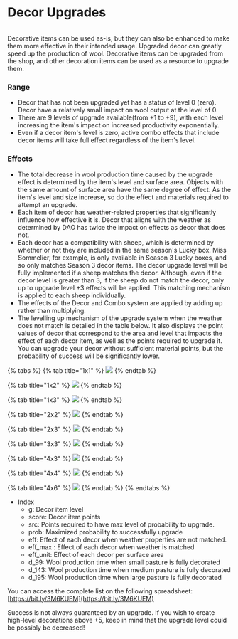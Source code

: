 # Decor Upgrades

<figure><img src="../../../.gitbook/assets/IMG_0580.jpg" alt=""><figcaption></figcaption></figure>

Decorative items can be used as-is, but they can also be enhanced to make them more effective in their intended usage. Upgraded decor can greatly speed up the production of wool. Decorative items can be upgraded from the shop, and other decoration items can be used as a resource to upgrade them.

### Range

* Decor that has not been upgraded yet has a status of level 0 (zero). Decor have a relatively small impact on wool output at the level of 0.
* There are 9 levels of upgrade available(from +1 to +9), with each level increasing the item's impact on increased productivity exponentially.
* Even if a decor item's level is zero, active combo effects that include decor items will take full effect regardless of the item's level.

### Effects

* The total decrease in wool production time caused by the upgrade effect is determined by the item's level and surface area. Objects with the same amount of surface area have the same degree of effect. As the item's level and size increase, so do the effect and materials required to attempt an upgrade.
* Each item of decor has weather-related properties that significantly influence how effective it is. Decor that aligns with the weather as determined by DAO has twice the impact on effects as decor that does not.
* Each decor has a compatibility with sheep, which is determined by whether or not they are included in the same season's Lucky box. Miss Sommelier, for example, is only available in Season 3 Lucky boxes, and so only matches Season 3 decor items. The decor upgrade level will be fully implemented if a sheep matches the decor. Although, even if the decor level is greater than 3, if the sheep do not match the decor, only up to upgrade level +3 effects will be applied. This matching mechanism is applied to each sheep individually.
* The effects of the Decor and Combo system are applied by adding up rather than multiplying.
* The levelling up mechanism of the upgrade system when the weather does not match is detailed in the table below. It also displays the point values of decor that correspond to the area and level that impacts the effect of each decor item, as well as the points required to upgrade it. You can upgrade your decor without sufficient material points, but the probability of success will be significantly lower.

{% tabs %}
{% tab title="1x1" %}
![](../../../.gitbook/assets/upgrade1.PNG)
{% endtab %}

{% tab title="1x2" %}
![](../../../.gitbook/assets/upgrade2.PNG)
{% endtab %}

{% tab title="1x3" %}
![](../../../.gitbook/assets/upgrade3.PNG)
{% endtab %}

{% tab title="2x2" %}
![](../../../.gitbook/assets/upgrade4.PNG)
{% endtab %}

{% tab title="2x3" %}
![](../../../.gitbook/assets/upgrade5.PNG)
{% endtab %}

{% tab title="3x3" %}
![](../../../.gitbook/assets/upgrade6.PNG)
{% endtab %}

{% tab title="4x3" %}
![](../../../.gitbook/assets/upgrade7.PNG)
{% endtab %}

{% tab title="4x4" %}
![](../../../.gitbook/assets/upgrade8.PNG)
{% endtab %}

{% tab title="4x6" %}
![](../../../.gitbook/assets/upgrade9.PNG)
{% endtab %}
{% endtabs %}

* Index
  * g: Decor item level
  * score: Decor item points
  * src: Points required to have max level of probability to upgrade.
  * prob: Maximized probability to successfully upgrade
  * eff: Effect of each decor when weather properties are not matched.
  * eff\_max : Effect of each decor when weather is matched
  * eff\_unit: Effect of each decor per surface area
  * d\_99: Wool production time when small pasture is fully decorated
  * d\_143: Wool production time when medium pasture is fully decorated
  * d\_195: Wool production time when large pasture is fully decorated



You can access the complete list on the following spreadsheet: [https://bit.ly/3M6KUEM](https://bit.ly/3M6KUEM)



Success is not always guaranteed by an upgrade. If you wish to create high-level decorations above +5, keep in mind that the upgrade level could be possibly be decreased!
